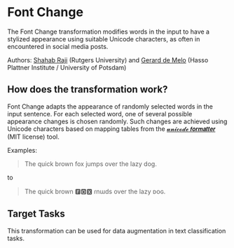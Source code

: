 # Font Change

The Font Change transformation modifies words in the input to have a stylized appearance using suitable Unicode characters, as often in encountered in social media posts.

Authors: [Shahab Raji](mailto:shahab.raji@rutgers.edu) (Rutgers University) and [Gerard de Melo](http://gerard.demelo.org/)
(Hasso Plattner Institute / University of Potsdam)


## How does the transformation work?

Font Change adapts the appearance of randomly selected words in the input sentence. For each selected word, one of several possible appearance changes is chosen randomly. Such changes are achieved using Unicode characters based on mapping tables from the [𝓾𝓷𝓲𝓬𝓸𝓭𝓮 𝙛𝙤𝙧𝙢𝙖𝙩𝙩𝙚𝙧](https://github.com/DenverCoder1/unicode-formatter) (MIT license) tool.

Examples:

> The quick brown fox jumps over the lazy dog.

to

> The quick brown 🅵🅾🆇 ɾnɯds over the lazy ᴅᴏɢ.

## Target Tasks

This transformation can be used for data augmentation in text classification tasks.

